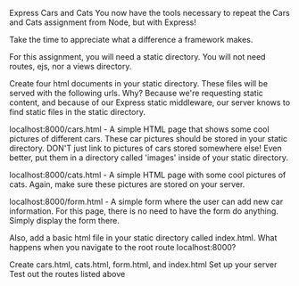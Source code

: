 Express Cars and Cats
You now have the tools necessary to repeat the Cars and Cats assignment from Node, but with Express!

Take the time to appreciate what a difference a framework makes.

For this assignment, you will need a static directory. You will not need routes, ejs, nor a views directory.

Create four html documents in your static directory. These files will be served with the following urls. Why? Because we're requesting static content, and because of our Express static middleware, our server knows to find static files in the static directory. 

localhost:8000/cars.html - A simple HTML page that shows some cool pictures of different cars.  These car pictures should be stored in your static directory.  DON'T just link to pictures of cars stored somewhere else! Even better, put them in a directory called 'images' inside of your static directory.

localhost:8000/cats.html - A simple HTML page with some cool pictures of cats.  Again, make sure these pictures are stored on your server.

localhost:8000/form.html - A simple form where the user can add new car information. For this page, there is no need to have the form do anything. Simply display the form there.

Also, add a basic html file in your static directory called index.html. What happens when you navigate to the root route localhost:8000? 

 Create cars.html, cats.html, form.html, and index.html
 Set up your server
 Test out the routes listed above
